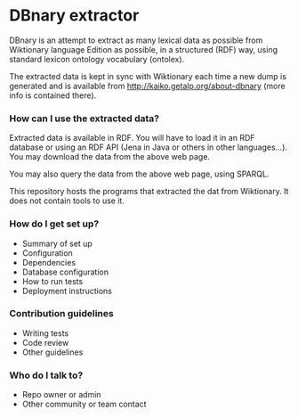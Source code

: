 # DBnary extractor #

DBnary is an attempt to extract as many lexical data as possible from Wiktionary language Edition as possible, in a structured (RDF) way, using standard lexicon ontology vocabulary (ontolex).

The extracted data is kept in sync with Wiktionary each time a new dump is generated and is available from http://kaiko.getalp.org/about-dbnary (more info is contained there).

### How can I use the extracted data? ###

Extracted data is available in RDF. You will have to load it in an RDF database or using an RDF API (Jena in Java or others in other languages...). You may download the data from the above web page.

You may also query the data from the above web page, using SPARQL.

This repository hosts the programs that extracted the dat from Wiktionary. It does not contain tools to use it.

### How do I get set up? ###

* Summary of set up
* Configuration
* Dependencies
* Database configuration
* How to run tests
* Deployment instructions

### Contribution guidelines ###

* Writing tests
* Code review
* Other guidelines

### Who do I talk to? ###

* Repo owner or admin
* Other community or team contact